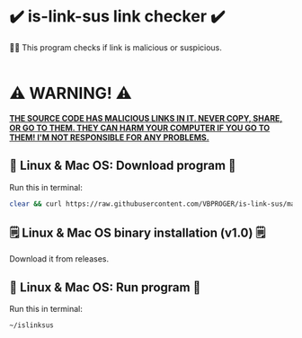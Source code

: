 # :heavy_check_mark: is-link-sus link checker :heavy_check_mark:
:male_detective: This program checks if link is malicious or suspicious.<br><br>
# :warning: WARNING! :warning:
<ins>**THE SOURCE CODE HAS MALICIOUS LINKS IN IT. NEVER COPY, SHARE, OR GO TO THEM. THEY CAN HARM YOUR COMPUTER IF YOU GO TO THEM! I'M NOT RESPONSIBLE FOR ANY PROBLEMS.**</ins>
## :penguin: Linux & Mac OS: Download program :penguin:
Run this in terminal:
```bash
clear && curl https://raw.githubusercontent.com/VBPROGER/is-link-sus/main/islinksus-python > islinksus && chmod +x islinksus
```
## :spiral_notepad: Linux & Mac OS binary installation (v1.0) :spiral_notepad:
Download it from releases.
## :penguin: Linux & Mac OS: Run program :penguin:
Run this in terminal:
```bash
~/islinksus
```
